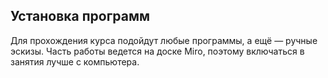 ## Установка программ

Для прохождения курса подойдут любые программы, а ещё — ручные эскизы. Часть работы ведется на доске Miro, поэтому включаться в занятия лучше с компьютера.